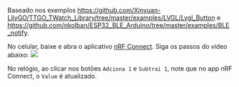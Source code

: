 Baseado nos exemplos https://github.com/Xinyuan-LilyGO/TTGO_TWatch_Library/tree/master/examples/LVGL/Lvgl_Button e https://github.com/nkolban/ESP32_BLE_Arduino/tree/master/examples/BLE_notify.

No celular, baixe e abra o aplicativo [nRF Connect](https://play.google.com/store/apps/details?id=no.nordicsemi.android.mcp&hl=pt_BR&gl=US).
Siga os passos do vídeo abaixo:
[![](https://res.cloudinary.com/marcomontalbano/image/upload/v1670513614/video_to_markdown/images/video--e28d08b09668d6a8f9a599abda084a1e-c05b58ac6eb4c4700831b2b3070cd403.jpg)](https://raw.githubusercontent.com/guidiasz/Lilygo-T-Watch-2020-v1/main/apps-individuais/buttonBLE/demo.mp4 "")

No relógio, ao clicar nos botões `Adciona 1` e `Subtrai 1`, note que no app nRF Connect, o `Value` é atualizado.
